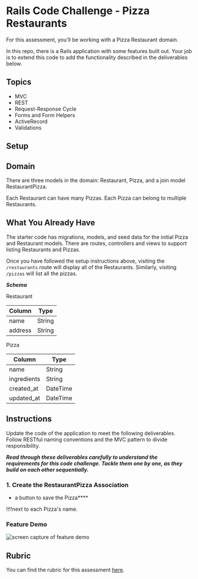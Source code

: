 # Rails Code Challenge - Pizza Restaurants

For this assessment, you'll be working with a Pizza Restaurant domain.

In this repo, there is a Rails application with some features built out. Your job is to extend this code to add the functionality described in the deliverables below.

## Topics

- MVC
- REST
- Request-Response Cycle
- Forms and Form Helpers
- ActiveRecord
- Validations

## Setup

<!-- Before you begin coding your solution, clone this repo and then `cd` into it. Then run `bundle install`, `rails db:migrate`, and `rails db:seed` to install dependencies and set up the database, and run `rails s` to start the server. -->

## Domain

There are three models in the domain: Restaurant, Pizza, and a join model RestaurantPizza.

Each Restaurant can have many Pizzas. Each Pizza can belong to multiple Restaurants.

## What You Already Have

The starter code has migrations, models, and seed data for the initial Pizza and Restaurant models. There are routes, controllers and views to support listing Restaurants and Pizzas.

Once you have followed the setup instructions above, visiting the `/restaurants` route will display all of the Restaurants. Similarly, visiting `/pizzas` will list all the pizzas.

***Schema***

Restaurant

| Column | Type |
| ------------- | ------------- |
| name | String |
| address | String |

Pizza

| Column | Type |
| ------------- | ------------- |
| name  | String  |
| ingredients | String  |
| created_at  | DateTime  |
| updated_at  | DateTime  |

## Instructions

Update the code of the application to meet the following deliverables. Follow RESTful naming conventions and the MVC pattern to divide responsibility.

***Read through these deliverables carefully to understand the requirements for this code challenge. Tackle them one by one, as they build on each other sequentially.***

### 1. Create the RestaurantPizza Association

<!-- Create the join model RestaurantPizza to store the association between Pizzas and Restaurants. Update the schema and models to create the relationship.

Each Restaurant can have many Pizzas. Each Pizza can belong to multiple Restaurants. -->

<!-- ### 2. Pizza Show Page

There should be a show page for each Pizza. It should display the name and ingredients. -->

<!-- ### 3. Restaurant Show Page

There should be a show page for each Restaurant. It should include:

- the Restaurant's name and address
- a list of the Pizzas it sells

Each pizza in the list should link to that Pizza's show page. -->

<!-- ### 4. Restaurants Index Page Links

On the Restaurant index page, each Restaurant's name should link to the restaurant's show page. -->

<!-- ### 5. New Pizza Form

Add controller actions and views necessary to show a form to create a new pizza. The form should have:

- an input for the name
- an input for the ingredients
- a dropdown to select an existing restaurant -->
- a button to save the Pizza****

<!-- After submitting, the user should be redirected to the new Pizza's show page. -->

<!-- ### 6. Pizza Validation

Add validations to the Pizza model so that each pizza must have:

- a name
- ingredients

Add error handling to the Pizza create action. Show any validation errors on the Pizza creation form if the user attempts to save an invalid Pizza. -->

<!-- ### 7. Advanced: Pizza Validation

Pizzas should not have the same name.

Add a validation to prevent this.

Update the error handling and error display so that this error shows on the Pizza creation form. -->

<!-- ### 8. Advanced: Display Count of Restaurants on Pizza Index Page

On the Pizza index page, display the number of Restaurants that have that Pizza  -->

!!!!next to each Pizza's name.

<!-- ### 9. Advanced: Restaurant Update Form to Link Multiple Pizzas

Create a form to update a Restaurant with:

- a text input for the name (with the current name already displayed)
- a text input for the address (with the current address value displayed)
- a list of Pizzas, with a checkbox for each one
- a submit button

The update action should create associations for each of the Pizzas the user selected.

When the form saves, the user should be redirected to the Restaurant show page.

The Restaurant show page should show a link to this edit page. -->

### Feature Demo

![screen capture of feature demo](pizza-features-demo.gif)

## Rubric

You can find the rubric for this assessment [here](https://github.com/learn-co-curriculum/se-rubrics/blob/master/module-2.md).
